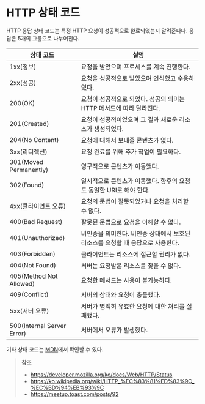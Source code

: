 # HTTP 상태 코드

HTTP 응답 상태 코드는 특정 HTTP 요청이 성공적으로 완료되었는지 알려준다다. 응답은 5개의 그룹으로 나누어진다.

| 상태 코드                  | 설명                                                         |
| -------------------------- | ------------------------------------------------------------ |
| 1xx(정보)                  | 요청을 받았으며 프로세스를 계속 진행한다.                    |
| 2xx(성공)                  | 요청을 성공적으로 받았으며 인식했고 수용하였다.              |
| 200(OK)                    | 요청이 성공적으로 되었다. 성공의 의미는 HTTP 메서드에 따라 달라진다. |
| 201(Created)               | 요청이 성공적이었으며 그 결과 새로운 리소스가 생성되었다.    |
| 204(No Content)            | 요청에 대해서 보내줄 콘텐츠가 없다.                          |
| 3xx(리디렉션)              | 요청 완료를 위해 추가 작업이 필요하다.                       |
| 301(Moved Permanently)     | 영구적으로 콘텐츠가 이동했다.                                |
| 302(Found)                 | 일시적으로 콘텐츠가 이동했다. 향후의 요청도 동일한 URI로 해야 한다. |
| 4xx(클라이언트 오류)       | 요청의 문법이 잘못되었거나 요청을 처리할 수 없다.            |
| 400(Bad Request)           | 잘못된 문법으로 요청을 이해할 수 없다.                       |
| 401(Unauthorized)          | 비인증을 의미한다. 비인증 상태에서 보호된 리소스를 요청할 때 응답으로 사용한다. |
| 403(Forbidden)             | 클라이언트는 리소스에 접근할 권리가 없다.                    |
| 404(Not Found)             | 서버는 요청받은 리소스를 찾을 수 없다.                       |
| 405(Method Not Allowed)    | 요청한 메서드는 사용이 불가능하다.                           |
| 409(Conflict)              | 서버의 상태와 요청이 충돌했다.                               |
| 5xx(서버 오류)             | 서버가 명백히 유효한 요청에 대한 처리를 실패했다.            |
| 500(Internal Server Error) | 서버에서 오류가 발생했다.                                    |

기타 상태 코드는 [MDN](https://developer.mozilla.org/ko/docs/Web/HTTP/Status)에서 확인할 수 있다.

> **참조**
>
> - https://developer.mozilla.org/ko/docs/Web/HTTP/Status
> - https://ko.wikipedia.org/wiki/HTTP_%EC%83%81%ED%83%9C_%EC%BD%94%EB%93%9C
> - https://meetup.toast.com/posts/92